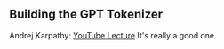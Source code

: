 ## Building the GPT Tokenizer

Andrej Karpathy: [YouTube Lecture](https://www.youtube.com/watch?v=zduSFxRajkE&t=1376s&ab_channel=AndrejKarpathy) It's really a good one.
